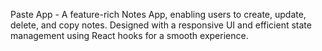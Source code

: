 Paste App - A feature-rich Notes App, enabling users to create, update, delete, and copy notes. Designed with a responsive UI and efficient state management using React hooks for a smooth experience.
